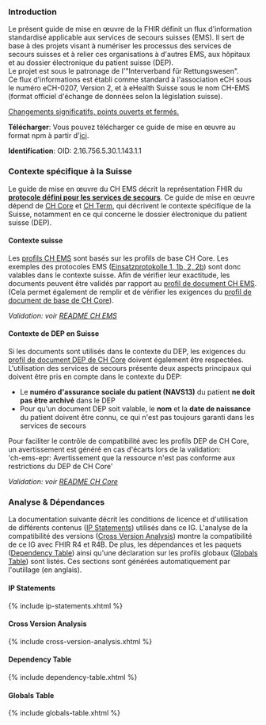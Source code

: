 ### Introduction
Le présent guide de mise en œuvre de la FHIR définit un flux d'information standardisé applicable aux services de secours suisses (EMS). Il sert de base à des projets visant à numériser les processus des services de secours suisses et à relier ces organisations à d'autres EMS, aux hôpitaux et au dossier électronique du patient suisse (DEP).      
Le projet est sous le patronage de l'"Interverband für Rettungswesen".    
Ce flux d'informations est établi comme standard à l'association eCH sous le numéro eCH-0207, Version 2, et à eHealth Suisse sous le nom CH-EMS (format officiel d'échange de données selon la législation suisse).

<div markdown="1" class="stu-note">

[Changements significatifs, points ouverts et fermés.](changelog.html)

</div>

**Télécharger**: Vous pouvez télécharger ce guide de mise en œuvre au format npm à partir d'[ici](package.tgz).

**Identification**: OID: 2.16.756.5.30.1.143.1.1    


### Contexte spécifique à la Suisse
Le guide de mise en œuvre du CH EMS décrit la représentation FHIR du [**protocole défini pour les services de secours**](document.html). Ce guide de mise en œuvre dépend de [CH Core](http://fhir.ch/ig/ch-core/index.html) et [CH Term](http://fhir.ch/ig/ch-term/index.html), qui décrivent le contexte spécifique de la Suisse, notamment en ce qui concerne le dossier électronique du patient suisse (DEP).

#### Contexte suisse
Les [profils CH EMS](profiles.html) sont basés sur les profils de base CH Core. Les exemples des protocoles EMS ([Einsatzprotokolle 1, 1b, 2, 2b](StructureDefinition-ch-ems-document-examples.html)) sont donc valables dans le contexte suisse. Afin de vérifier leur exactitude, les documents peuvent être validés par rapport au [profil de document CH EMS](StructureDefinition-ch-ems-document.html). (Cela permet également de remplir et de vérifier les exigences du [profil de document de base de CH Core](http://fhir.ch/ig/ch-core/StructureDefinition-ch-core-document.html)).

*Validation: voir [README CH EMS](https://github.com/hl7ch/ch-ems)*

#### Contexte de DEP en Suisse
Si les documents sont utilisés dans le contexte du DEP, les exigences du [profil de document DEP de CH Core](http://fhir.ch/ig/ch-core/StructureDefinition-ch-core-document-epr.html) doivent également être respectées. L'utilisation des services de secours présente deux aspects principaux qui doivent être pris en compte dans le contexte du DEP:
* Le **numéro d'assurance sociale du patient (NAVS13)** du patient **ne doit pas être archivé** dans le DEP   
* Pour qu'un document DEP soit valable, le **nom** et la **date de naissance** du patient doivent être connu, ce qui n'est pas toujours garanti dans les services de secours

Pour faciliter le contrôle de compatibilité avec les profils DEP de CH Core, un avertissement est généré en cas d'écarts lors de la validation:   
'ch-ems-epr: Avertissement que la ressource n'est pas conforme aux restrictions du DEP de CH Core'

*Validation: voir [README CH Core](https://github.com/hl7ch/ch-core)*

### Analyse & Dépendances
La documentation suivante décrit les conditions de licence et d'utilisation de différents contenus ([IP Statements](#ip-statements)) utilisés dans ce IG. L'analyse de la compatibilité des versions ([Cross Version Analysis](#cross-version-analysis)) montre la compatibilité de ce IG avec FHIR R4 et R4B. De plus, les dépendances et les paquets ([Dependency Table](#dependency-table)) ainsi qu'une déclaration sur les profils globaux ([Globals Table](#globals-table)) sont listés. Ces sections sont générées automatiquement par l'outillage (en anglais).

#### IP Statements

{% include ip-statements.xhtml %}

#### Cross Version Analysis

{% include cross-version-analysis.xhtml %}

#### Dependency Table

{% include dependency-table.xhtml %}

#### Globals Table

{% include globals-table.xhtml %}
